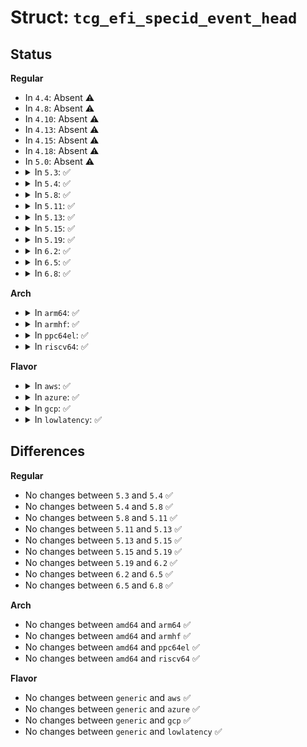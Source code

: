 # Struct: <code>tcg_efi_specid_event_head</code>

## Status
<b>Regular</b>
<ul>
<li>
In <code>4.4</code>: Absent ⚠️
</li>
<li>
In <code>4.8</code>: Absent ⚠️
</li>
<li>
In <code>4.10</code>: Absent ⚠️
</li>
<li>
In <code>4.13</code>: Absent ⚠️
</li>
<li>
In <code>4.15</code>: Absent ⚠️
</li>
<li>
In <code>4.18</code>: Absent ⚠️
</li>
<li>
In <code>5.0</code>: Absent ⚠️
</li>
<li>
<details>
<summary>In <code>5.3</code>: ✅</summary>

```c
struct tcg_efi_specid_event_head {
    u8 signature[16];
    u32 platform_class;
    u8 spec_version_minor;
    u8 spec_version_major;
    u8 spec_errata;
    u8 uintnsize;
    u32 num_algs;
    struct tcg_efi_specid_event_algs digest_sizes[0];
};
```
</details>
</li>
<li>
<details>
<summary>In <code>5.4</code>: ✅</summary>

```c
struct tcg_efi_specid_event_head {
    u8 signature[16];
    u32 platform_class;
    u8 spec_version_minor;
    u8 spec_version_major;
    u8 spec_errata;
    u8 uintnsize;
    u32 num_algs;
    struct tcg_efi_specid_event_algs digest_sizes[0];
};
```
</details>
</li>
<li>
<details>
<summary>In <code>5.8</code>: ✅</summary>

```c
struct tcg_efi_specid_event_head {
    u8 signature[16];
    u32 platform_class;
    u8 spec_version_minor;
    u8 spec_version_major;
    u8 spec_errata;
    u8 uintnsize;
    u32 num_algs;
    struct tcg_efi_specid_event_algs digest_sizes[0];
};
```
</details>
</li>
<li>
<details>
<summary>In <code>5.11</code>: ✅</summary>

```c
struct tcg_efi_specid_event_head {
    u8 signature[16];
    u32 platform_class;
    u8 spec_version_minor;
    u8 spec_version_major;
    u8 spec_errata;
    u8 uintnsize;
    u32 num_algs;
    struct tcg_efi_specid_event_algs digest_sizes[0];
};
```
</details>
</li>
<li>
<details>
<summary>In <code>5.13</code>: ✅</summary>

```c
struct tcg_efi_specid_event_head {
    u8 signature[16];
    u32 platform_class;
    u8 spec_version_minor;
    u8 spec_version_major;
    u8 spec_errata;
    u8 uintnsize;
    u32 num_algs;
    struct tcg_efi_specid_event_algs digest_sizes[0];
};
```
</details>
</li>
<li>
<details>
<summary>In <code>5.15</code>: ✅</summary>

```c
struct tcg_efi_specid_event_head {
    u8 signature[16];
    u32 platform_class;
    u8 spec_version_minor;
    u8 spec_version_major;
    u8 spec_errata;
    u8 uintnsize;
    u32 num_algs;
    struct tcg_efi_specid_event_algs digest_sizes[0];
};
```
</details>
</li>
<li>
<details>
<summary>In <code>5.19</code>: ✅</summary>

```c
struct tcg_efi_specid_event_head {
    u8 signature[16];
    u32 platform_class;
    u8 spec_version_minor;
    u8 spec_version_major;
    u8 spec_errata;
    u8 uintnsize;
    u32 num_algs;
    struct tcg_efi_specid_event_algs digest_sizes[0];
};
```
</details>
</li>
<li>
<details>
<summary>In <code>6.2</code>: ✅</summary>

```c
struct tcg_efi_specid_event_head {
    u8 signature[16];
    u32 platform_class;
    u8 spec_version_minor;
    u8 spec_version_major;
    u8 spec_errata;
    u8 uintnsize;
    u32 num_algs;
    struct tcg_efi_specid_event_algs digest_sizes[0];
};
```
</details>
</li>
<li>
<details>
<summary>In <code>6.5</code>: ✅</summary>

```c
struct tcg_efi_specid_event_head {
    u8 signature[16];
    u32 platform_class;
    u8 spec_version_minor;
    u8 spec_version_major;
    u8 spec_errata;
    u8 uintnsize;
    u32 num_algs;
    struct tcg_efi_specid_event_algs digest_sizes[0];
};
```
</details>
</li>
<li>
<details>
<summary>In <code>6.8</code>: ✅</summary>

```c
struct tcg_efi_specid_event_head {
    u8 signature[16];
    u32 platform_class;
    u8 spec_version_minor;
    u8 spec_version_major;
    u8 spec_errata;
    u8 uintnsize;
    u32 num_algs;
    struct tcg_efi_specid_event_algs digest_sizes[0];
};
```
</details>
</li>
</ul>
<b>Arch</b>
<ul>
<li>
<details>
<summary>In <code>arm64</code>: ✅</summary>

```c
struct tcg_efi_specid_event_head {
    u8 signature[16];
    u32 platform_class;
    u8 spec_version_minor;
    u8 spec_version_major;
    u8 spec_errata;
    u8 uintnsize;
    u32 num_algs;
    struct tcg_efi_specid_event_algs digest_sizes[0];
};
```
</details>
</li>
<li>
<details>
<summary>In <code>armhf</code>: ✅</summary>

```c
struct tcg_efi_specid_event_head {
    u8 signature[16];
    u32 platform_class;
    u8 spec_version_minor;
    u8 spec_version_major;
    u8 spec_errata;
    u8 uintnsize;
    u32 num_algs;
    struct tcg_efi_specid_event_algs digest_sizes[0];
};
```
</details>
</li>
<li>
<details>
<summary>In <code>ppc64el</code>: ✅</summary>

```c
struct tcg_efi_specid_event_head {
    u8 signature[16];
    u32 platform_class;
    u8 spec_version_minor;
    u8 spec_version_major;
    u8 spec_errata;
    u8 uintnsize;
    u32 num_algs;
    struct tcg_efi_specid_event_algs digest_sizes[0];
};
```
</details>
</li>
<li>
<details>
<summary>In <code>riscv64</code>: ✅</summary>

```c
struct tcg_efi_specid_event_head {
    u8 signature[16];
    u32 platform_class;
    u8 spec_version_minor;
    u8 spec_version_major;
    u8 spec_errata;
    u8 uintnsize;
    u32 num_algs;
    struct tcg_efi_specid_event_algs digest_sizes[0];
};
```
</details>
</li>
</ul>
<b>Flavor</b>
<ul>
<li>
<details>
<summary>In <code>aws</code>: ✅</summary>

```c
struct tcg_efi_specid_event_head {
    u8 signature[16];
    u32 platform_class;
    u8 spec_version_minor;
    u8 spec_version_major;
    u8 spec_errata;
    u8 uintnsize;
    u32 num_algs;
    struct tcg_efi_specid_event_algs digest_sizes[0];
};
```
</details>
</li>
<li>
<details>
<summary>In <code>azure</code>: ✅</summary>

```c
struct tcg_efi_specid_event_head {
    u8 signature[16];
    u32 platform_class;
    u8 spec_version_minor;
    u8 spec_version_major;
    u8 spec_errata;
    u8 uintnsize;
    u32 num_algs;
    struct tcg_efi_specid_event_algs digest_sizes[0];
};
```
</details>
</li>
<li>
<details>
<summary>In <code>gcp</code>: ✅</summary>

```c
struct tcg_efi_specid_event_head {
    u8 signature[16];
    u32 platform_class;
    u8 spec_version_minor;
    u8 spec_version_major;
    u8 spec_errata;
    u8 uintnsize;
    u32 num_algs;
    struct tcg_efi_specid_event_algs digest_sizes[0];
};
```
</details>
</li>
<li>
<details>
<summary>In <code>lowlatency</code>: ✅</summary>

```c
struct tcg_efi_specid_event_head {
    u8 signature[16];
    u32 platform_class;
    u8 spec_version_minor;
    u8 spec_version_major;
    u8 spec_errata;
    u8 uintnsize;
    u32 num_algs;
    struct tcg_efi_specid_event_algs digest_sizes[0];
};
```
</details>
</li>
</ul>

## Differences
<b>Regular</b>
<ul>
<li>
No changes between <code>5.3</code> and <code>5.4</code> ✅
</li>
<li>
No changes between <code>5.4</code> and <code>5.8</code> ✅
</li>
<li>
No changes between <code>5.8</code> and <code>5.11</code> ✅
</li>
<li>
No changes between <code>5.11</code> and <code>5.13</code> ✅
</li>
<li>
No changes between <code>5.13</code> and <code>5.15</code> ✅
</li>
<li>
No changes between <code>5.15</code> and <code>5.19</code> ✅
</li>
<li>
No changes between <code>5.19</code> and <code>6.2</code> ✅
</li>
<li>
No changes between <code>6.2</code> and <code>6.5</code> ✅
</li>
<li>
No changes between <code>6.5</code> and <code>6.8</code> ✅
</li>
</ul>
<b>Arch</b>
<ul>
<li>
No changes between <code>amd64</code> and <code>arm64</code> ✅
</li>
<li>
No changes between <code>amd64</code> and <code>armhf</code> ✅
</li>
<li>
No changes between <code>amd64</code> and <code>ppc64el</code> ✅
</li>
<li>
No changes between <code>amd64</code> and <code>riscv64</code> ✅
</li>
</ul>
<b>Flavor</b>
<ul>
<li>
No changes between <code>generic</code> and <code>aws</code> ✅
</li>
<li>
No changes between <code>generic</code> and <code>azure</code> ✅
</li>
<li>
No changes between <code>generic</code> and <code>gcp</code> ✅
</li>
<li>
No changes between <code>generic</code> and <code>lowlatency</code> ✅
</li>
</ul>
